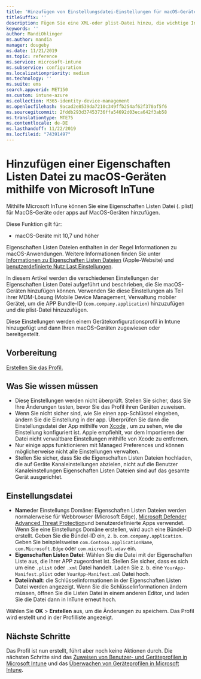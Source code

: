 ```yaml
---
title: 'Hinzufügen von Einstellungsdatei-Einstellungen für macOS-Geräte in Microsoft Intune: Azure | Microsoft-Dokumentation'
titleSuffix: ''
description: Fügen Sie eine XML-oder plist-Datei hinzu, die wichtige Informationen über Ihre APP enthält. Verwenden Sie ein Einstellungsdatei-Geräte Konfigurations Profil, um wichtige Informationen in der Eigenschaften Listen Datei zu ändern und Sie Ihren macOS-Geräten zuzuweisen.
keywords: ''
author: MandiOhlinger
ms.author: mandia
manager: dougeby
ms.date: 11/21/2019
ms.topic: reference
ms.service: microsoft-intune
ms.subservice: configuration
ms.localizationpriority: medium
ms.technology: ''
ms.suite: ems
search.appverid: MET150
ms.custom: intune-azure
ms.collection: M365-identity-device-management
ms.openlocfilehash: 9acad2e8539da7210c349ffb254af62f370af5f6
ms.sourcegitcommit: 2fddb293d37453736ffa54692d03eca642f3ab58
ms.translationtype: MTE75
ms.contentlocale: de-DE
ms.lasthandoff: 11/22/2019
ms.locfileid: "74391497"
---
```

# <a name="add-a-property-list-file-to-macos-devices-using-microsoft-intune"></a>Hinzufügen einer Eigenschaften Listen Datei zu macOS-Geräten mithilfe von Microsoft InTune

Mithilfe Microsoft InTune können Sie eine Eigenschaften Listen Datei (. plist) für MacOS-Geräte oder apps auf MacOS-Geräten hinzufügen.

Diese Funktion gilt für:

- macOS-Geräte mit 10,7 und höher

Eigenschaften Listen Dateien enthalten in der Regel Informationen zu macOS-Anwendungen. Weitere Informationen finden Sie unter [Informationen zu Eigenschaften Listen Dateien](https://developer.apple.com/library/archive/documentation/General/Reference/InfoPlistKeyReference/Articles/AboutInformationPropertyListFiles.html) (Apple-Website) und [benutzerdefinierte Nutz Last Einstellungen](https://support.apple.com/guide/mdm/custom-mdm9abbdbe7/1/web/1).

In diesem Artikel werden die verschiedenen Einstellungen der Eigenschaften Listen Datei aufgeführt und beschrieben, die Sie macOS-Geräten hinzufügen können. Verwenden Sie diese Einstellungen als Teil ihrer MDM-Lösung (Mobile Device Management, Verwaltung mobiler Geräte), um die APP Bundle-ID (`com.company.application`) hinzuzufügen und die plist-Datei hinzuzufügen.

Diese Einstellungen werden einem Gerätekonfigurationsprofil in Intune hinzugefügt und dann Ihren macOS-Geräten zugewiesen oder bereitgestellt.

## <a name="before-you-begin"></a>Vorbereitung

[Erstellen Sie das Profil.](device-profile-create.md)

## <a name="what-you-need-to-know"></a>Was Sie wissen müssen

- Diese Einstellungen werden nicht überprüft. Stellen Sie sicher, dass Sie Ihre Änderungen testen, bevor Sie das Profil ihren Geräten zuweisen.
- Wenn Sie nicht sicher sind, wie Sie einen app-Schlüssel eingeben, ändern Sie die Einstellung in der app. Überprüfen Sie dann die Einstellungsdatei der App mithilfe von [Xcode](https://developer.apple.com/xcode/) , um zu sehen, wie die Einstellung konfiguriert ist. Apple empfiehlt, vor dem Importieren der Datei nicht verwaltbare Einstellungen mithilfe von Xcode zu entfernen.
- Nur einige apps funktionieren mit Managed Preferences und können möglicherweise nicht alle Einstellungen verwalten.
- Stellen Sie sicher, dass Sie die Eigenschaften Listen Dateien hochladen, die auf Geräte Kanaleinstellungen abzielen, nicht auf die Benutzer Kanaleinstellungen Eigenschaften Listen Dateien sind auf das gesamte Gerät ausgerichtet.

## <a name="preference-file"></a>Einstellungsdatei

- **Name**der Einstellungs Domäne: Eigenschaften Listen Dateien werden normalerweise für Webbrowser (Microsoft Edge), [Microsoft Defender Advanced Threat Protection](https://docs.microsoft.com/windows/security/threat-protection/microsoft-defender-atp/microsoft-defender-atp-mac)und benutzerdefinierte Apps verwendet. Wenn Sie eine Einstellungs Domäne erstellen, wird auch eine Bündel-ID erstellt. Geben Sie die Bündel-ID ein, z. b. `com.company.application`. Geben Sie beispielsweise `com.Contoso.applicationName`, `com.Microsoft.Edge` oder `com.microsoft.wdav` ein.
- **Eigenschaften Listen Datei**: Wählen Sie die Datei mit der Eigenschaften Liste aus, die Ihrer APP zugeordnet ist. Stellen Sie sicher, dass es sich um eine `.plist` oder `.xml` Datei handelt. Laden Sie z. b. eine `YourApp-Manifest.plist` oder `YourApp-Manifest.xml` Datei hoch.
- **Dateiinhalt**: die Schlüsselinformationen in der Eigenschaften Listen Datei werden angezeigt. Wenn Sie die Schlüsselinformationen ändern müssen, öffnen Sie die Listen Datei in einem anderen Editor, und laden Sie die Datei dann in InTune erneut hoch.

Wählen Sie **OK** > **Erstellen** aus, um die Änderungen zu speichern. Das Profil wird erstellt und in der Profilliste angezeigt.

## <a name="next-steps"></a>Nächste Schritte

Das Profil ist nun erstellt, führt aber noch keine Aktionen durch. Die nächsten Schritte sind das [Zuweisen von Benutzer- und Geräteprofilen in Microsoft Intune](device-profile-assign.md) und das [Überwachen von Geräteprofilen in Microsoft Intune](device-profile-monitor.md).
